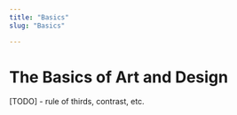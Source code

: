 ```yaml
---
title: "Basics"
slug: "Basics"

---
```


# The Basics of Art and Design

[TODO] - rule of thirds, contrast, etc.

